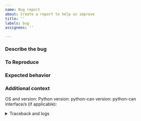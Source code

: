 ```yaml
---
name: Bug report
about: Create a report to help us improve
title: ''
labels: bug
assignees: ''

---
```


### Describe the bug
<!-- A clear and concise description of what the bug is. -->


### To Reproduce
<!-- Steps to reproduce the behavior. Please add longer code examples below. -->


### Expected behavior
<!-- A clear and concise description of what you expected to happen. -->


### Additional context

OS and version:
Python version:
python-can version:
python-can interface/s (if applicable):

<!-- Add any other context about the problem here. -->

<details><summary>Traceback and logs</summary>
<!-- Has to be followed by an empty line! -->

<!-- More details such as a minimal script to demonstrate the bug, relevant logs and any tracebacks go here. -->

<!-- Code examples can be included: -->
```python
def func():
    return "hello, world!"
```
</details>
